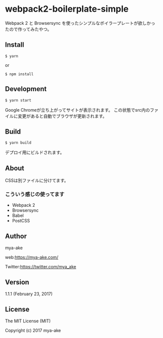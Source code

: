 # webpack2-boilerplate-simple

Webpack 2 と Browsersync を使ったシンプルなボイラープレートが欲しかったので作ってみたやつ。

## Install

    $ yarn

or

    $ npm install

## Development

    $ yarn start

Google Chromeが立ち上がってサイトが表示されます。
この状態でsrc内のファイルに変更があると自動でブラウザが更新されます。

## Build

    $ yarn build

デプロイ用にビルドされます。

## About

CSSは別ファイルに分けてます。

### こういう感じの使ってます

* Webpack 2
* Browsersync
* Babel
* PostCSS


## Author
mya-ake

web:https://mya-ake.com/

Twitter:https://twitter.com/mya_ake

## Version

1.1.1 (February 23, 2017)

## License
The MIT License (MIT)

Copyright (c) 2017 mya-ake

